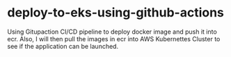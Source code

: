 # deploy-to-eks-using-github-actions
Using Gitupaction CI/CD pipeline to deploy docker image and push it into ecr. Also, I will then pull the images in ecr into AWS Kubernettes Cluster to see if the application can be launched. 
